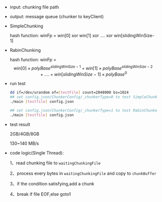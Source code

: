 * input: chunking file path
* output: message queue (chunker to keyClient) 

* SimpleChunking

  hash function: winFp = win[0] xor win[1] xor .... xor win[slidingWinSize-1]

* RabinChunking

  hash function: winFp = $$win[0]\times polyBase^{slidingWinSize-1}+win[1]\times polyBase^{slidingWinSize-2}+....+win[slidingWinSize-1]\times polyBase^0$$

* run test

  ```bash
  dd if=/dev/urandom of=[testFile] count=2048000 bs=1024
  ## set config.json/ChunkerConfig/_chunkerType=0 to test SimpleChunker
  ./main [testfile] config.json
  
  ## set config.json/ChunkerConfig/_chunkerType=1 to test RabinChunker
  ./main [testfile] config.json
  ```

* test result

  2GB/4GB/8GB

  130~140 MB/s

* code logic(Single Thread):

  1、read chunking file to `waitingChunkingFile`

  2、process every bytes in `waitingChunkingFile` and copy to `chunkBuffer`

  3、if the condition satisfying,add a chunk

  4、break if file EOF,else goto1
  